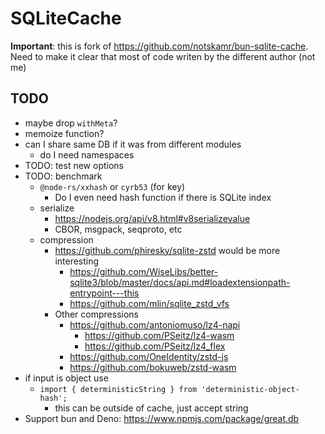 # SQLiteCache

**Important**: this is fork of https://github.com/notskamr/bun-sqlite-cache. Need to make it clear that most of code writen by the different author (not me)

## TODO

- maybe drop `withMeta`?
- memoize function?
- can I share same DB if it was from different modules
  - do I need namespaces
- TODO: test new options
- TODO: benchmark
  - `@node-rs/xxhash` or `cyrb53` (for key)
    - Do I even need hash function if there is SQLite index
  - serialize
    - https://nodejs.org/api/v8.html#v8serializevalue
    - CBOR, msgpack, seqproto, etc
  - compression
    - https://github.com/phiresky/sqlite-zstd would be more interesting
      - https://github.com/WiseLibs/better-sqlite3/blob/master/docs/api.md#loadextensionpath-entrypoint---this
      - https://github.com/mlin/sqlite_zstd_vfs
    - Other compressions
      - https://github.com/antoniomuso/lz4-napi
        - https://github.com/PSeitz/lz4-wasm
        - https://github.com/PSeitz/lz4_flex
      - https://github.com/OneIdentity/zstd-js
      - https://github.com/bokuweb/zstd-wasm
- if input is object use
  - `import { deterministicString } from 'deterministic-object-hash';`
    - this can be outside of cache, just accept string
- Support bun and Deno: https://www.npmjs.com/package/great.db
